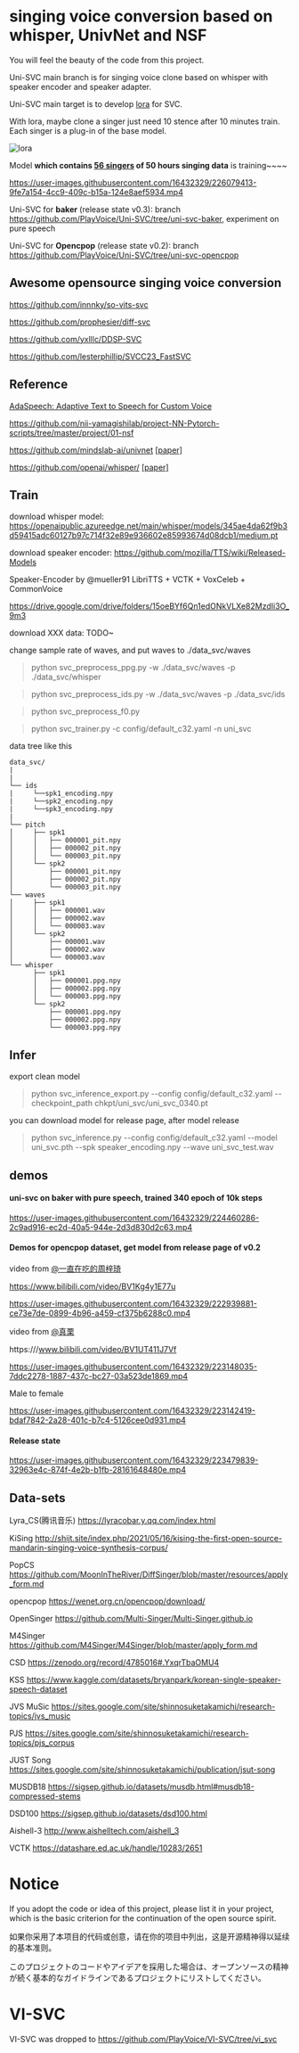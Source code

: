 # singing voice conversion based on whisper, UnivNet and NSF

You will feel the beauty of the code from this project. 

Uni-SVC main branch is for singing voice clone based on whisper with speaker encoder and speaker adapter.

Uni-SVC main target is to develop [lora](https://github.com/PlayVoice/Uni-SVC/blob/main/model/generator.py#L12-L44) for SVC.

With lora, maybe clone a singer just need 10 stence after 10 minutes train. Each singer is a plug-in of the base model.

![lora](https://user-images.githubusercontent.com/16432329/225337790-392b958a-67ec-4643-b26a-018ee8e4cf56.jpg)

Model **which contains [56 singers](https://github.com/PlayVoice/lora-svc/tree/main/config/singers) of 50 hours singing data** is training~~~~

https://user-images.githubusercontent.com/16432329/226079413-9fe7a154-4cc9-409c-b15a-124e8aef5934.mp4

Uni-SVC for **baker** (release state v0.3): branch https://github.com/PlayVoice/Uni-SVC/tree/uni-svc-baker, experiment on pure speech

Uni-SVC for **Opencpop** (release state v0.2): branch https://github.com/PlayVoice/Uni-SVC/tree/uni-svc-opencpop

## Awesome opensource singing voice conversion

https://github.com/innnky/so-vits-svc

https://github.com/prophesier/diff-svc

https://github.com/yxlllc/DDSP-SVC

https://github.com/lesterphillip/SVCC23_FastSVC

## Reference
[AdaSpeech: Adaptive Text to Speech for Custom Voice](https://arxiv.org/pdf/2103.00993.pdf)

https://github.com/nii-yamagishilab/project-NN-Pytorch-scripts/tree/master/project/01-nsf

https://github.com/mindslab-ai/univnet [[paper]](https://arxiv.org/abs/2106.07889)

https://github.com/openai/whisper/ [[paper]](https://arxiv.org/abs/2212.04356)

## Train
download whisper model: https://openaipublic.azureedge.net/main/whisper/models/345ae4da62f9b3d59415adc60127b97c714f32e89e936602e85993674d08dcb1/medium.pt

download speaker encoder: https://github.com/mozilla/TTS/wiki/Released-Models

Speaker-Encoder by @mueller91	LibriTTS + VCTK + VoxCeleb + CommonVoice

https://drive.google.com/drive/folders/15oeBYf6Qn1edONkVLXe82MzdIi3O_9m3

download XXX data: TODO~

change sample rate of waves, and put waves to ./data_svc/waves

> python svc_preprocess_ppg.py -w ./data_svc/waves -p ./data_svc/whisper

> python svc_preprocess_ids.py -w ./data_svc/waves -p ./data_svc/ids

> python svc_preprocess_f0.py

> python svc_trainer.py -c config/default_c32.yaml -n uni_svc

data tree like this

    data_svc/
    |
    |
    └── ids
    |     └──spk1_encoding.npy
    |     └──spk2_encoding.npy
    |     └──spk3_encoding.npy
    |
    └── pitch
    │     ├── spk1
    │     │   ├── 000001_pit.npy
    │     │   ├── 000002_pit.npy
    │     │   └── 000003_pit.npy
    │     └── spk2
    │         ├── 000001_pit.npy
    │         ├── 000002_pit.npy
    │         └── 000003_pit.npy
    └── waves
    │     ├── spk1
    │     │   ├── 000001.wav
    │     │   ├── 000002.wav
    │     │   └── 000003.wav
    │     └── spk2
    │         ├── 000001.wav
    │         ├── 000002.wav
    │         └── 000003.wav
    └── whisper
          ├── spk1
          │   ├── 000001.ppg.npy
          │   ├── 000002.ppg.npy
          │   └── 000003.ppg.npy
          └── spk2
              ├── 000001.ppg.npy
              ├── 000002.ppg.npy
              └── 000003.ppg.npy

## Infer
export clean model

> python svc_inference_export.py --config config/default_c32.yaml --checkpoint_path chkpt/uni_svc/uni_svc_0340.pt

you can download model for release page, after model release

> python svc_inference.py --config config/default_c32.yaml --model uni_svc.pth --spk speaker_encoding.npy --wave uni_svc_test.wav

## demos
#### uni-svc on baker with pure speech, trained 340 epoch of 10k steps

https://user-images.githubusercontent.com/16432329/224460286-2c9ad916-ec2d-40a5-944e-2d3d830d2c63.mp4

#### Demos for opencpop dataset, get model from release page of v0.2

video from [@一直在吃的周梓琦](https://space.bilibili.com/20473341)

https://www.bilibili.com/video/BV1Kg4y1E77u

https://user-images.githubusercontent.com/16432329/222939881-ce73e7de-0899-4b96-a459-cf375b6288c0.mp4

video from [@真栗](https://space.bilibili.com/210752)

https:///www.bilibili.com/video/BV1UT411J7Vf

https://user-images.githubusercontent.com/16432329/223148035-7ddc2278-1887-437c-bc27-03a523de1869.mp4

Male to female

https://user-images.githubusercontent.com/16432329/223142419-bdaf7842-2a28-401c-b7c4-5126cee0d931.mp4

#### Release state

https://user-images.githubusercontent.com/16432329/223479839-32963e4c-874f-4e2b-b1fb-28161648480e.mp4


## Data-sets
Lyra_CS(腾讯音乐)     https://lyracobar.y.qq.com/index.html

KiSing      http://shijt.site/index.php/2021/05/16/kising-the-first-open-source-mandarin-singing-voice-synthesis-corpus/

PopCS 		  https://github.com/MoonInTheRiver/DiffSinger/blob/master/resources/apply_form.md

opencpop 	  https://wenet.org.cn/opencpop/download/

OpenSinger 	https://github.com/Multi-Singer/Multi-Singer.github.io

M4Singer	  https://github.com/M4Singer/M4Singer/blob/master/apply_form.md

CSD 		    https://zenodo.org/record/4785016#.YxqrTbaOMU4

KSS		      https://www.kaggle.com/datasets/bryanpark/korean-single-speaker-speech-dataset

JVS MuSic	  https://sites.google.com/site/shinnosuketakamichi/research-topics/jvs_music

PJS		      https://sites.google.com/site/shinnosuketakamichi/research-topics/pjs_corpus

JUST Song	  https://sites.google.com/site/shinnosuketakamichi/publication/jsut-song


MUSDB18		  https://sigsep.github.io/datasets/musdb.html#musdb18-compressed-stems

DSD100 		  https://sigsep.github.io/datasets/dsd100.html


Aishell-3 	http://www.aishelltech.com/aishell_3

VCTK 		    https://datashare.ed.ac.uk/handle/10283/2651

# Notice
If you adopt the code or idea of this project, please list it in your project, which is the basic criterion for the continuation of the open source spirit.

如果你采用了本项目的代码或创意，请在你的项目中列出，这是开源精神得以延续的基本准则。

このプロジェクトのコードやアイデアを採用した場合は、オープンソースの精神が続く基本的なガイドラインであるプロジェクトにリストしてください。

# VI-SVC
VI-SVC was dropped to https://github.com/PlayVoice/VI-SVC/tree/vi_svc
